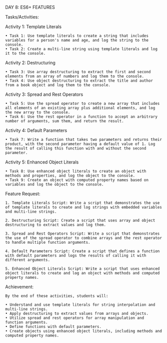 DAY 8: ES6+ FEATURES

Tasks/Activities:

Activity 1: Template Literals

    • Task 1: Use template literals to create a string that includes variables for a person's name and age, and log the string to the console.
    • Task 2: Create a multi-line string using template literals and log it to the console.

Activity 2: Destructuring

    • Task 3: Use array destructuring to extract the first and second elements from an array of numbers and log them to the console.
    • Task 4: Use object destructuring to extract the title and author from a book object and log them to the console.

Activity 3: Spread and Rest Operators

    • Task 5: Use the spread operator to create a new array that includes all elements of an existing array plus additional elements, and log the new array to the console.
    • Task 6: Use the rest operator in a function to accept an arbitrary number of arguments, sum them, and return the result.

Activity 4: Default Parameters

    • Task 7: Write a function that takes two parameters and returns their product, with the second parameter having a default value of 1. Log the result of calling this function with and without the second parameter.

Activity 5: Enhanced Object Literals

    • Task 8: Use enhanced object literals to create an object with methods and properties, and log the object to the console.
    • Task 9: Create an object with computed property names based on variables and log the object to the console.

Feature Request:

    1. Template Literals Script: Write a script that demonstrates the use of template literals to create and log strings with embedded variables and multi-line strings.

    2. Destructuring Script: Create a script that uses array and object destructuring to extract values and log them.
    
    3. Spread and Rest Operators Script: Write a script that demonstrates the use of the spread operator to combine arrays and the rest operator to handle multiple function arguments.
    
    4. Default Parameters Script: Create a script that defines a function with default parameters and logs the results of calling it with different arguments.
    
    5. Enhanced Object Literals Script: Write a script that uses enhanced object literals to create and log an object with methods and computed property names.

Achievement:

    By the end of these activities, students will:

    • Understand and use template literals for string interpolation and multi-line strings.
    • Apply destructuring to extract values from arrays and objects.
    • Utilize spread and rest operators for array manipulation and function arguments.
    • Define functions with default parameters.
    • Create objects using enhanced object literals, including methods and computed property names.